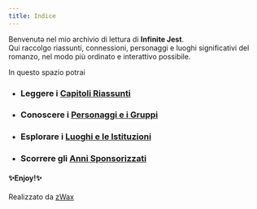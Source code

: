 ```yaml
---
title: Indice
---
```

Benvenutə nel mio archivio di lettura di **Infinite Jest**.  
Qui raccolgo riassunti, connessioni, personaggi e luoghi significativi del romanzo, nel modo più ordinato e interattivo possibile.

In questo spazio potrai

- ### Leggere i [Capitoli Riassunti](CAPITOLI/)
- ### Conoscere i [Personaggi e i Gruppi](PERSONAGGI/)
- ### Esplorare i [Luoghi e le Istituzioni](LUOGHI/)
- ### Scorrere gli [Anni Sponsorizzati](CALENDARIO/)
#### ✨Enjoy!✨

Realizzato da [zWax](https://linktr.ee/zWax)